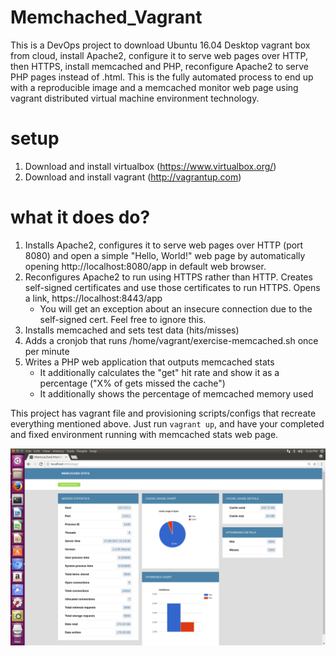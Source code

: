# Memchached_Vagrant

This is a DevOps project to download Ubuntu 16.04 Desktop vagrant box from cloud, install Apache2, configure it to serve web pages over HTTP, then HTTPS, install memcached and PHP, reconfigure Apache2 to serve PHP pages instead of .html. This is the fully automated process to end up with a reproducible image and a memcached monitor web page using vagrant distributed virtual machine environment technology.

# setup
1. Download and install virtualbox (https://www.virtualbox.org/)
2. Download and install vagrant (http://vagrantup.com)

# what it does do?
1. Installs Apache2, configures it to serve web pages over HTTP (port 8080) and open a simple "Hello, World!" web page by automatically opening http://localhost:8080/app in default web browser.
2. Reconfigures Apache2 to run using HTTPS rather than HTTP. Creates self-signed certificates and use those certificates to run HTTPS. Opens a link, https://localhost:8443/app
	- You will get an exception about an insecure connection due to the self-signed cert. Feel free to ignore this.
5. Installs memcached and sets test data (hits/misses)
6. Adds a cronjob that runs /home/vagrant/exercise-memcached.sh once per minute
7. Writes a PHP web application that outputs memcached stats
	- It additionally calculates the "get" hit rate and show it as a percentage ("X% of gets missed the cache")
     - It additionally shows the percentage of memcached memory used
  
This project has vagrant file and provisioning scripts/configs that recreate everything mentioned above. Just run `vagrant up`, and have your completed and fixed environment running with memcached stats web page.

![Alt text](screenshot/lamp-memcached-web-page.png "Web page screenshot")
